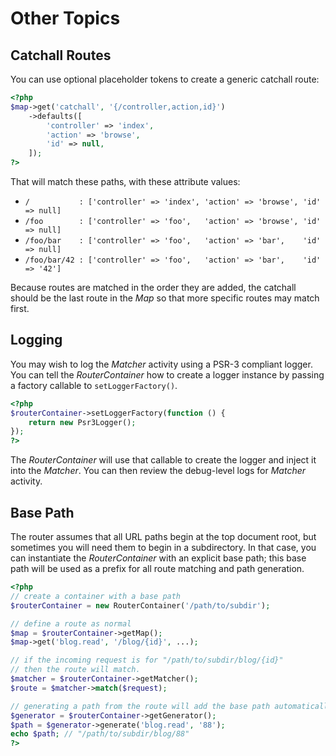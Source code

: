 # Other Topics

## Catchall Routes

You can use optional placeholder tokens to create a generic catchall route:

```php
<?php
$map->get('catchall', '{/controller,action,id}')
    ->defaults([
        'controller' => 'index',
        'action' => 'browse',
        'id' => null,
    ]);
?>
```

That will match these paths, with these attribute values:

- `/           : ['controller' => 'index', 'action' => 'browse', 'id' => null]`
- `/foo        : ['controller' => 'foo',   'action' => 'browse', 'id' => null]`
- `/foo/bar    : ['controller' => 'foo',   'action' => 'bar',    'id' => null]`
- `/foo/bar/42 : ['controller' => 'foo',   'action' => 'bar',    'id' => '42']`

Because routes are matched in the order they are added, the catchall should be the last route in the _Map_ so that more specific routes may match first.

## Logging

You may wish to log the _Matcher_ activity using a PSR-3 compliant logger. You can tell the _RouterContainer_ how to create a logger instance by passing a factory callable to `setLoggerFactory()`.

```php
<?php
$routerContainer->setLoggerFactory(function () {
    return new Psr3Logger();
});
?>
```

The _RouterContainer_ will use that callable to create the logger and inject it into the _Matcher_. You can then review the debug-level logs for _Matcher_ activity.

## Base Path

The router assumes that all URL paths begin at the top document root, but sometimes you will need them to begin in a subdirectory. In that case, you can instantiate the _RouterContainer_ with an explicit base path; this base path will be used as a prefix for all route matching and path generation.

```php
<?php
// create a container with a base path
$routerContainer = new RouterContainer('/path/to/subdir');

// define a route as normal
$map = $routerContainer->getMap();
$map->get('blog.read', '/blog/{id}', ...);

// if the incoming request is for "/path/to/subdir/blog/{id}"
// then the route will match.
$matcher = $routerContainer->getMatcher();
$route = $matcher->match($request);

// generating a path from the route will add the base path automatically
$generator = $routerContainer->getGenerator();
$path = $generator->generate('blog.read', '88');
echo $path; // "/path/to/subdir/blog/88"
?>
```
